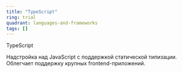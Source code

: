 ```yaml
---
title: "TypeScript"
ring: trial
quadrant: languages-and-frameworks
tags: []
---
```


TypeScript

Надстройка над JavaScript с поддержкой статической типизации. Облегчает поддержку крупных frontend-приложений.
